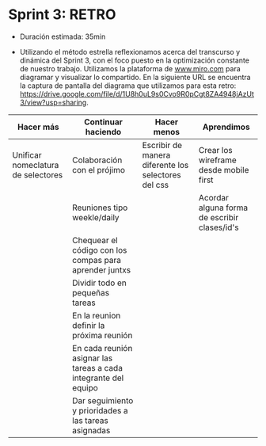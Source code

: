 # Sprint 3: RETRO

* Duración estimada: 35min

* Utilizando el método estrella reflexionamos acerca del transcurso y dinámica del Sprint 3, con el foco puesto en la optimización constante de nuestro trabajo.
Utilizamos la plataforma de www.miro.com para diagramar y visualizar lo compartido. En la siguiente URL se encuentra la captura de pantalla del diagrama que utilizamos para esta retro: 
https://drive.google.com/file/d/1U8h0uL9s0Cvo9R0pCgt8ZA4948jAzUt3/view?usp=sharing. 


 | Hacer más | Continuar haciendo  | Hacer menos  | Aprendimos|
| --------- | --------- |--------|--------|
|Unificar nomeclatura de selectores|Colaboración con el prójimo| Escribir de manera diferente los selectores del css|Crear los wireframe desde mobile first|
 | |Reuniones tipo weekle/daily| | Acordar alguna forma de escribir clases/id's|
 | |Chequear el código con los compas para aprender juntxs|
 ||Dividir todo en pequeñas tareas|
 ||En la reunion definir la próxima reunión| 
 ||En cada reunión asignar las tareas a cada integrante del equipo| 
 ||Dar seguimiento y prioridades a las tareas asignadas|


